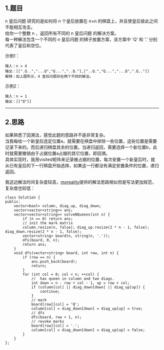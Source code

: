 ## 1.题目
n 皇后问题 研究的是如何将 n 个皇后放置在 n×n 的棋盘上，并且使皇后彼此之间不能相互攻击。  
给你一个整数 n ，返回所有不同的 n 皇后问题 的解决方案。  
每一种解法包含一个不同的 n 皇后问题 的棋子放置方案，该方案中 'Q' 和 '.' 分别代表了皇后和空位。  

示例1：  
```
输入：n = 4
输出：[[".Q..","...Q","Q...","..Q."],["..Q.","Q...","...Q",".Q.."]]
解释：如上图所示，4 皇后问题存在两个不同的解法。
```  

示例2：  
```
输入：n = 1
输出：[["Q"]]
```

---

## 2.思路
如果熟悉了回溯法，感觉此题的思路并不是非常复杂。  
当我每给一个新皇后选定位置a，就需要在棋盘中排除一些位置，这些位置是需要记录下来的。而后递归棋盘其余的位置。当递归返回，需要选择一个新位置b，此时就需要撤销由于占据位置a占据的其它位置，即回溯。  
具体实现时，我用visited矩阵来记录被占据的位置，每次安置一个新皇后时，就从已有皇后的下一行棋盘开始选择，如果这一行都没有满足安置条件的位置，递归返回。  

我这边解法时间复杂度较高，[moreality](https://leetcode-cn.com/problems/n-queens/solution/51-n-huang-hou-hui-su-an-xing-bian-li-du-bg8h/)提供的解法思路相似但是写法更加规范，复杂度也较低：  
```
class Solution {
public:
    vector<bool> column, diag_up, diag_down;
    vector<vector<string>> ans;
    vector<vector<string>> solveNQueens(int n) {
        if (n == 0) return ans;
        // init the mark matrix
        column.resize(n, false); diag_up.resize(2 * n - 1, false); diag_down.resize(2 * n - 1, false);
        vector<string> board(n, string(n, '.'));
        dfs(board, 0, n);
        return ans;
    }
    void dfs(vector<string> board, int row, int n) {
        if (row == n) {
            ans.push_back(board);
            return;
        }
        for (int col = 0; col < n; ++col) {
            //  has queen in column and two diags.
            int down = n - row + col - 1, up = row + col;
            if (column[col] || diag_down[down] || diag_up[up]) {
                continue;
            }
            // mark
            board[row][col] = 'Q';
            column[col] = diag_down[down] = diag_up[up] = true;
            // dfs
            dfs(board, row + 1, n);
            // revoke marks
            board[row][col] = '.';
            column[col] = diag_down[down] = diag_up[up] = false;
        }
    }
};

```